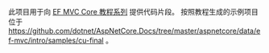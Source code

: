 此项目用于向 [EF MVC Core 教程系列](https://docs.microsoft.com/aspnet/core/data/ef-mvc/intro) 提供代码片段。 按照教程生成的示例项目位于 https://github.com/dotnet/AspNetCore.Docs/tree/master/aspnetcore/data/ef-mvc/intro/samples/cu-final 。

